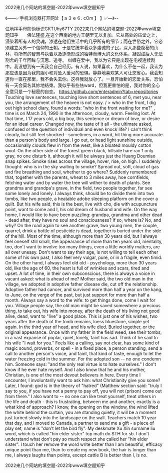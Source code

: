 2022来几个网站的填空题-2022年www填空题知乎

《——✅手机浏览器打开网沚【ａ３ｅ６. cOm 】 】✅—》--

住地挥手母防伪标识GKTUhy67TY
2022来几个网站的填空题-2022年www填空题知乎　　佛法隆盛,在这个西南的地方王朝里无以复加。它从高处的庙堂之上，浸染着所有人的灵魂，渗透在他们生活中的几乎所有的细节；而在世俗之外，它必须建立另外一个信仰的王朝。于是它统率着众多虔诚的子民，深入那些隐秘的山林，将所有的智慧与执着以及逐渐形成的独特而博大的文化体系，凝固成后人无法割舍的千年回眸与沉思、追寻。
纠缠在爱中，我以为它只是出现在电视连续剧中。我没想到有一天我会自己经历。有人说，如果喜欢，为什么不在一起，我认为那应该是因为我的胆小和对坠入爱河的恐惧。静静地喜欢某人可让您省心。我会知道你一直在那里，我不会失去你。这样我就放心了。一旦开始新的恋爱关系，恐怕有一天会莫名其妙地结束。我似乎有些怯ward，但我更害怕的是，我对你的全心全意只是一个秘密的自恋。
https://github.com/enteradmin?tab=repositories
Touching love sentences, touching love short sentences of 6, met you, near you, the arrangement of the heaven is not easy.
/ > who in the front, I dig out high school diary, found a words: "who in the front waiting for me?"
, time is on March 24, 1990 in the afternoon, cloudy, warm.
Feeling lost.
At that time, I 17 years old, a big boy, this sentence or dream of love, or desire for an ideal career.
Changed now, the taste of it all - the ultimate asked, confused or the question of individual and even knock life?
I can't think clearly, but still feel shocked - sometimes, in a word, hit thing more accurate than a person's body and large.
I go out, or head light sunshine outside, occasionally clouds flew in from the west, like a bloated mouldy cotton wool.
On the other side of the forest green black, hillside hare ran 1 only gray, no one disturb it, although it will be always just the Huang Doumiao snap spikes.
Smoke rises across the village, hover, rise, on high.
I suddenly thought: who is in the sky waiting to smoke?
Spread out, soft, cloud of gas and fire breathing and soul, whether to go where?
Suddenly remembered that, together with the parents, wheat to 3 miles away, hoe cornfields, fetching water and by water the tree will wither to death of plants.
See grandma and grandpa's grave, in the field, two people together, far see some lonely and lonely.
I always think, should be to divide them into two tombs, like two people, a heatable adobe sleeping platform on the cover a quilt.
But his wife said, this is the best, live with cho, die with acupuncture point, want to come and I, his old dream of husband and wife.
On the way home, I would like to have been puzzling: grandpa, grandma and other dead - dead after, they have no soul and consciousness?
If so, where is?
No, and why?
On the road again to see another grave, two young men, the couple, quarrel, drink a bottle of pesticide is dead, together is buried under the side of the hill.
Most of the time, although more than 30 years old, but I always feel oneself still small, the appearance of more than ten years old, mentality, too, don't want to involve too many things, even a little worldly matters, are all over uneasy.
Don't want to say their age, is not willing to tell each other some of his own past, I also feel very vulgar, pure, or in a fragile, even timid.
On the other hand, I always feel old old - psychology, more than 30 years old, like the age of 60, the heart is full of wrinkles and scars, tired and upset.
A lot of time, in their own subconscious, there is always a voice in vacant asked: what is ahead of me?
Mother said, the two old man in the village, we adopted in adoptive father disease die, cut off the relationship.
Adoptive father had cancer, and survived more than half a year on the kang, to June, on the verge of the past, but just support for more than half a month.
Always say a word to the wife: to get things done, come I wait for you.
Village people say, the old man might be saved somewhere a precious thing, to take out, his wife into money, after the death of his living not good alive, dead, want to "live" a good place.
This is just one of his wishes, two years after the death of the tomb remains, loess bluestone, simple yet again.
In the third year of head, and his wife died.
Buried together, or the original appearance.
Once with my father in the field weed, see their tombs, in a vast expanse of poplar, quiet, lonely, faint has sad.
Think of he said to his wife "I wait for you."
Feels like a calling, say not clear, has some kind of magic sound, proverbs, or spell - in a fixed place, a person standing, send a call to another person's voice, and faint, that kind of taste, enough to let the water freezing cold in the summer.
For the adopted son -- no one condemn him.
Someone says: "and the only real virtue is to hate ourselves."
I don't know if he ever hate myself.
And I also know that he and his mother, Christian, is one of the most devout believers in here.
Every time I encounter, I involuntarily want to ask him: what Christianity give you some?
Later, I found: god is in the theory of "hatred" (Matthew section said: "truly I say to you, if you have not a penny to pay off, you will not (prison) come out from there."
I also want to -- no one can like treat yourself, treat others in the life and death - this is frustrating, between me and another, exactly is a what kind of approach?
I know, the opening on the window, the wind lifted the white behind the curtain, you are standing quietly, it will be a moment just turned slowly into the landscape on the wall.
Teachers match 10 year that day, and I moved to Canada, a partner to send me a gift - a piece of play set, name is "don't let the bird fly".
My deskmate Xu Xin surname liu word, which is called "hin elder sister" top math do STH for sb.
I don't understand what don't pay so much respect she called her "hin elder sister".
I touch her remove the word write better than I am beautiful, efficacy unique point than me, than to create my new book, the hair is longer than me, I always laughs than points, except cattle B is better than I, is no.




2022来几个网站的填空题-2022年www填空题知乎
